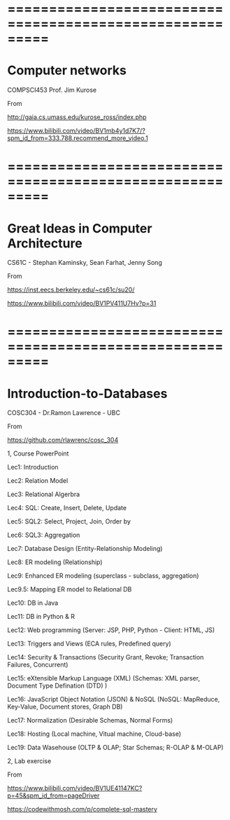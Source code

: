 =========================================================
=========================================================
# Computer networks

COMPSCI453 Prof. Jim Kurose

From

http://gaia.cs.umass.edu/kurose_ross/index.php

https://www.bilibili.com/video/BV1mb4y1d7K7/?spm_id_from=333.788.recommend_more_video.1

=========================================================
=========================================================
# Great Ideas in Computer Architecture 

CS61C - Stephan Kaminsky, Sean Farhat, Jenny Song

From

https://inst.eecs.berkeley.edu/~cs61c/su20/

https://www.bilibili.com/video/BV1PV411U7Hv?p=31

=========================================================
=========================================================
# Introduction-to-Databases 

COSC304 - Dr.Ramon Lawrence - UBC

From

https://github.com/rlawrenc/cosc_304

1, Course PowerPoint

Lec1: Introduction

Lec2: Relation Model 

Lec3: Relational Algerbra

Lec4: SQL: Create, Insert, Delete, Update

Lec5: SQL2: Select, Project, Join, Order by

Lec6: SQL3: Aggregation

Lec7: Database Design 
(Entity-Relationship Modeling) 

Lec8: ER modeling 
(Relationship)

Lec9: Enhanced ER modeling 
(superclass - subclass, aggregation)

Lec9.5: Mapping ER model to Relational DB

Lec10: DB in Java 

Lec11: DB in Python & R

Lec12: Web programming 
(Server: JSP, PHP, Python -  Client: HTML, JS)

Lec13: Triggers and Views
(ECA rules, Predefined query)

Lec14: Security & Transactions
(Security Grant, Revoke; Transaction Failures, Concurrent) 

Lec15: eXtensible Markup Language (XML) 
(Schemas: XML parser, Document Type Defination (DTD) )

Lec16: JavaScript Object Notation (JSON) & NoSQL
(NoSQL: MapReduce, Key-Value, Document stores, Graph DB)

Lec17: Normalization
(Desirable Schemas, Normal Forms)

Lec18: Hosting 
(Local machine, Vitual machine, Cloud-base)

Lec19: Data Wasehouse
(OLTP & OLAP; Star Schemas; R-OLAP & M-OLAP)

2, Lab exercise 

From

https://www.bilibili.com/video/BV1UE41147KC?p=45&spm_id_from=pageDriver

https://codewithmosh.com/p/complete-sql-mastery







